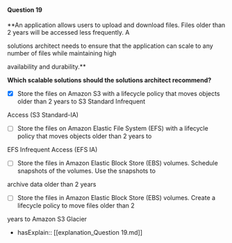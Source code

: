 #### Question  19


**An application allows users to upload and download files. Files older than 2 years will be accessed less frequently. A

solutions architect needs to ensure that the application can scale to any number of files while maintaining high

availability and durability.**


**Which scalable solutions should the solutions architect recommend?**


- [x] Store the files on Amazon S3 with a lifecycle policy that moves objects older than 2 years to S3 Standard Infrequent

Access (S3 Standard-IA)


- [ ] Store the files on Amazon Elastic File System (EFS) with a lifecycle policy that moves objects older than 2 years to

EFS Infrequent Access (EFS IA)


- [ ] Store the files in Amazon Elastic Block Store (EBS) volumes. Schedule snapshots of the volumes. Use the snapshots to

archive data older than 2 years


- [ ] Store the files in Amazon Elastic Block Store (EBS) volumes. Create a lifecycle policy to move files older than 2

years to Amazon S3 Glacier



- hasExplain:: [[explanation_Question  19.md]]